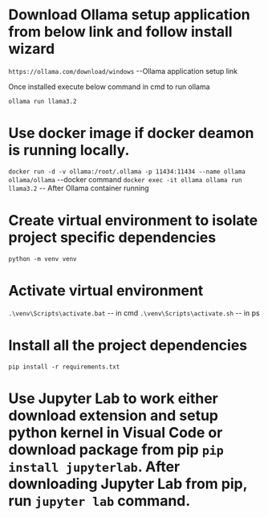 # Download Ollama setup application from below link and follow install wizard 

`https://ollama.com/download/windows` --Ollama application setup link

Once installed execute below command in cmd to run ollama

`ollama run llama3.2`

# Use docker image if docker deamon is running locally.

`docker run -d -v ollama:/root/.ollama -p 11434:11434 --name ollama ollama/ollama`  --docker command
`docker exec -it ollama ollama run llama3.2` -- After Ollama container running

# Create virtual environment to isolate project specific dependencies

`python -m venv venv`

# Activate virtual environment

`.\venv\Scripts\activate.bat` -- in cmd
`.\venv\Scripts\activate.sh` -- in ps

# Install all the project dependencies

`pip install -r requirements.txt`

# Use Jupyter Lab to work either download extension and setup python kernel in Visual Code or download package from pip `pip install jupyterlab`. After downloading Jupyter Lab from pip, run `jupyter lab` command.

